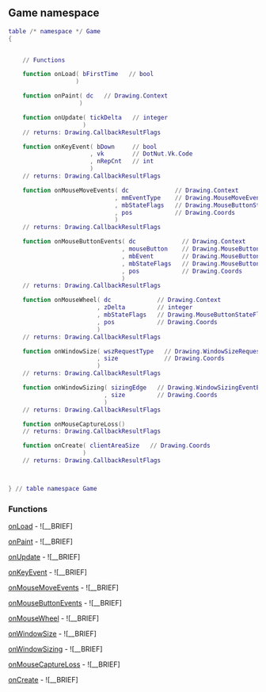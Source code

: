 ## Game namespace
```lua
table /* namespace */ Game
{


    // Functions

    function onLoad( bFirstTime   // bool
                   )

    function onPaint( dc   // Drawing.Context
                    )

    function onUpdate( tickDelta   // integer
                     )
    // returns: Drawing.CallbackResultFlags

    function onKeyEvent( bDown     // bool
                       , vk        // DotNut.Vk.Code
                       , nRepCnt   // int
                       )
    // returns: Drawing.CallbackResultFlags

    function onMouseMoveEvents( dc             // Drawing.Context
                              , mmEventType    // Drawing.MouseMoveEventType
                              , mbStateFlags   // Drawing.MouseButtonStateFlags
                              , pos            // Drawing.Coords
                              )
    // returns: Drawing.CallbackResultFlags

    function onMouseButtonEvents( dc             // Drawing.Context
                                , mouseButton    // Drawing.MouseButton
                                , mbEvent        // Drawing.MouseButtonEvent
                                , mbStateFlags   // Drawing.MouseButtonStateFlags
                                , pos            // Drawing.Coords
                                )
    // returns: Drawing.CallbackResultFlags

    function onMouseWheel( dc             // Drawing.Context
                         , zDelta         // integer
                         , mbStateFlags   // Drawing.MouseButtonStateFlags
                         , pos            // Drawing.Coords
                         )
    // returns: Drawing.CallbackResultFlags

    function onWindowSize( wszRequestType   // Drawing.WindowSizeRequestType
                         , size             // Drawing.Coords
                         )
    // returns: Drawing.CallbackResultFlags

    function onWindowSizing( sizingEdge   // Drawing.WindowSizingEventEdge
                           , size         // Drawing.Coords
                           )
    // returns: Drawing.CallbackResultFlags

    function onMouseCaptureLoss()
    // returns: Drawing.CallbackResultFlags

    function onCreate( clientAreaSize   // Drawing.Coords
                     )
    // returns: Drawing.CallbackResultFlags



} // table namespace Game
```


### Functions


[onLoad](Game/onLoad.md) - ![__BRIEF]


[onPaint](Game/onPaint.md) - ![__BRIEF]


[onUpdate](Game/onUpdate.md) - ![__BRIEF]


[onKeyEvent](Game/onKeyEvent.md) - ![__BRIEF]


[onMouseMoveEvents](Game/onMouseMoveEvents.md) - ![__BRIEF]


[onMouseButtonEvents](Game/onMouseButtonEvents.md) - ![__BRIEF]


[onMouseWheel](Game/onMouseWheel.md) - ![__BRIEF]


[onWindowSize](Game/onWindowSize.md) - ![__BRIEF]


[onWindowSizing](Game/onWindowSizing.md) - ![__BRIEF]


[onMouseCaptureLoss](Game/onMouseCaptureLoss.md) - ![__BRIEF]


[onCreate](Game/onCreate.md) - ![__BRIEF]


